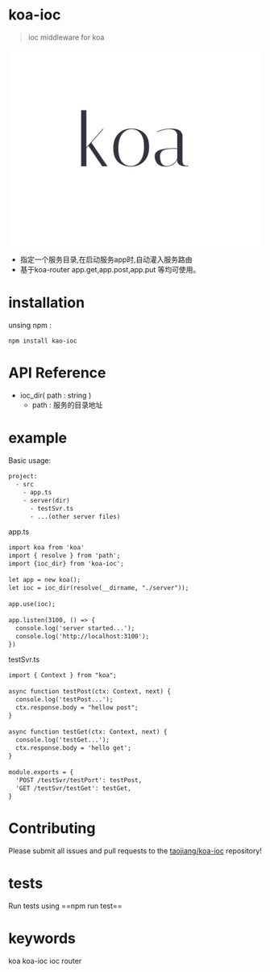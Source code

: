 # koa-ioc
> ioc middleware for koa

![image](./images/logo.png)

- 指定一个服务目录,在启动服务app时,自动灌入服务路由
- 基于koa-router app.get,app.post,app.put 等均可使用。

# installation
unsing npm :
```
npm install kao-ioc
```

# API Reference
- ioc_dir( path : string )
    - path : 服务的目录地址


# example 
Basic usage:

```
project:
  - src
    - app.ts
    - server(dir)
      - testSvr.ts
      - ...(other server files)
```

app.ts
```
import koa from 'koa'
import { resolve } from 'path';
import {ioc_dir} from 'koa-ioc';

let app = new koa();
let ioc = ioc_dir(resolve(__dirname, "./server"));

app.use(ioc);

app.listen(3100, () => {
  console.log('server started...');
  console.log('http://localhost:3100');
})
```

testSvr.ts
```
import { Context } from "koa";

async function testPost(ctx: Context, next) {
  console.log('testPost...');
  ctx.response.body = "hellow post";
}

async function testGet(ctx: Context, next) {
  console.log('testGet...');
  ctx.response.body = 'hello get';
}

module.exports = {
  'POST /testSvr/testPort': testPost,
  'GET /testSvr/testGet': testGet,
}
```

# Contributing
Please submit all issues and pull requests to the [taojiang/koa-ioc](https://note.youdao.com/) repository!

# tests
Run tests using ==npm run test== 

# keywords
koa koa-ioc ioc router


